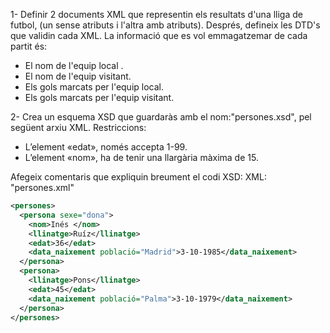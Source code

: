 1- Definir 2 documents XML que representin els resultats d'una lliga de futbol, (un sense atributs i l'altra amb atributs). Després, defineix les DTD's que validin cada XML. La informació que es vol emmagatzemar de cada partit és:
- El nom de l'equip local .
- El nom de l'equip visitant.
- Els gols marcats per l'equip local.
- Els gols marcats per l'equip visitant.

2- Crea un esquema XSD que guardaràs amb el nom:"persones.xsd", pel següent arxiu XML. Restriccions:
- L’element «edat», només accepta 1-99.
- L’element «nom», ha de tenir una llargària màxima de 15.

Afegeix comentaris que expliquin breument el codi XSD:
XML: "persones.xml"
```xml
<persones>
  <persona sexe="dona">
    <nom>Inés </nom>
    <llinatge>Ruíz</llinatge>
    <edat>36</edat>
    <data_naixement població="Madrid">3-10-1985</data_naixement>
  </persona>
  <persona>
    <llinatge>Pons</llinatge>
    <edat>45</edat>
    <data_naixement població="Palma">3-10-1979</data_naixement>
  </persona>
</persones>
```